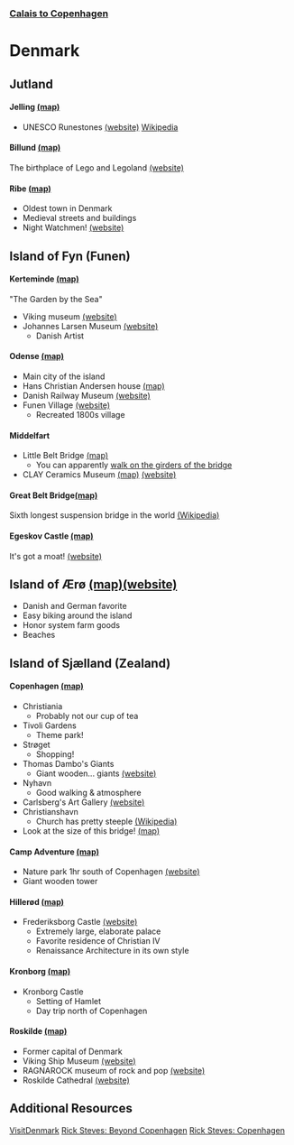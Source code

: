 ### [Calais to Copenhagen](../Overview.md)

# Denmark

## Jutland
#### Jelling [(map)](https://www.google.com/maps/place/7300+Jelling,+Denmark/@55.7531849,9.4315687,13.33z/data=!4m5!3m4!1s0x464b7ec893e37ca7:0xd2b4d66aea403807!8m2!3d55.7531173!4d9.4168711)
- UNESCO Runestones [(website)](https://www.visitdenmark.com/denmark/explore/jelling-monuments-unesco-gdk607895) [Wikipedia](https://en.wikipedia.org/wiki/Jelling_stones)

#### Billund [(map)](https://www.google.com/maps/place/7190+Billund,+Denmark/@55.7309668,9.0105698,12z/data=!3m1!4b1!4m5!3m4!1s0x464b7223afe241b3:0x89be7375803be832!8m2!3d55.7284513!4d9.1123652)
The birthplace of Lego and Legoland [(website)](https://www.legoland.dk/en/)

#### Ribe [(map)](https://www.google.com/maps/place/6760+Ribe,+Denmark/@55.3210326,8.5943743,11z/data=!3m1!4b1!4m5!3m4!1s0x464b37754ca598e1:0xab93f5741872121f!8m2!3d55.3269472!4d8.7746429)
- Oldest town in Denmark
- Medieval streets and buildings
- Night Watchmen! [(website)](https://www.vadehavskysten.com/ribe-esbjerg-fano/experience-ribe/night-watchman)

## Island of Fyn (Funen)
#### Kerteminde [(map)](https://www.google.com/maps/place/5300+Kerteminde,+Denmark/@55.4551794,10.6025631,12z/data=!3m1!4b1!4m5!3m4!1s0x464d19e6a2195cab:0x6fc5f8607ec3b20e!8m2!3d55.4558882!4d10.6549788)
"The Garden by the Sea"
- Viking museum [(website)](https://vikingemuseetladby.dk/)
- Johannes Larsen Museum [(website)](https://johanneslarsenmuseet.dk/)
	- Danish Artist

#### Odense [(map)](https://www.google.com/maps/place/Odense,+Denmark/@55.3843628,10.2577381,11z/data=!3m1!4b1!4m5!3m4!1s0x464cd935429724c1:0x3b1e34d53b2ff5ec!8m2!3d55.4037531!4d10.402379)
- Main city of the island
- Hans Christian Andersen house [(map)](https://www.google.com/maps/place/Hans+Christian+Andersen's+Childhood+Home/@55.3926581,10.3974055,15z/data=!4m5!3m4!1s0x464cdff81f8c1cfd:0xd89d5caef2583fcd!8m2!3d55.3945279!4d10.3872882)
- Danish Railway Museum [(website)](https://www.jernbanemuseet.dk/en/)
- Funen Village [(website)](https://denfynskelandsby.dk/en/)
	- Recreated 1800s village

#### Middelfart
- Little Belt Bridge [(map)](https://www.google.com/maps/place/Den+Gamle+Lilleb%C3%A6ltsbro/@55.5180664,9.7236801,14.54z/data=!4m5!3m4!1s0x464c965c057b06d9:0x4ebbd17eb6326dbe!8m2!3d55.5174912!4d9.7097178)
	- You can apparently [walk on the girders of the bridge](https://bridgewalking.dk/en/)
- CLAY Ceramics Museum [(map)](https://www.google.com/maps/place/CLAY+Keramikmuseum+Danmark/@55.5203043,9.6983645,13.5z/data=!4m5!3m4!1s0x464c9700dd6b54ab:0x227dbf9cc2f56757!8m2!3d55.5078823!4d9.7201005) [(website)](https://claymuseum.dk/)

#### Great Belt Bridge[(map)](https://www.google.com/maps/place/The+Great+Belt+Bridge/@55.3404648,10.9337071,12.71z/data=!4m5!3m4!1s0x464d6823938381d7:0x2a26e3c3f9c23dae!8m2!3d55.3336704!4d10.9739004)
Sixth longest suspension bridge in the world [(Wikipedia)](https://en.wikipedia.org/wiki/Great_Belt_Bridge)

#### Egeskov Castle [(map)](https://www.google.com/maps/place/Egeskov+Castle/@55.1842587,10.4894075,13.67z/data=!4m5!3m4!1s0x464d2f03d878aa21:0x466d99812d93b14!8m2!3d55.1761965!4d10.490216)
It's got a moat! [(website)](https://egeskov.dk/en/)


## Island of Ærø [(map)](https://www.google.com/maps/place/5970+%C3%86r%C3%B8sk%C3%B8bing,+Denmark/@54.865431,10.3003267,12z/data=!3m1!4b1!4m5!3m4!1s0x47b2d06a50ecdcbb:0xc1d9e390056ad2a0!8m2!3d54.8914678!4d10.4046535)[(website)](https://www.visitaeroe.com/)
- Danish and German favorite
- Easy biking around the island
- Honor system farm goods
- Beaches

## Island of Sjælland (Zealand)
#### Copenhagen [(map)](https://www.google.com/maps/place/Copenhagen,+Denmark/@55.6713442,12.5237846,12z/data=!3m1!4b1!4m5!3m4!1s0x4652533c5c803d23:0x4dd7edde69467b8!8m2!3d55.6760841!4d12.5683594)
- Christiania
	- Probably not our cup of tea
- Tivoli Gardens
	- Theme park!
- Strøget
	- Shopping!
- Thomas Dambo's Giants
	- Giant wooden... giants [(website)](https://www.visitdenmark.com/denmark/explore/forgotten-giants-gdk1091362)
- Nyhavn
	- Good walking & atmosphere
- Carlsberg's Art Gallery [(website)](https://www.glyptoteket.dk/)
- Christianshavn
	- Church has pretty steeple [(Wikipedia)](https://en.wikipedia.org/wiki/Church_of_Our_Saviour%2C_Copenhagen)
- Look at the size of this bridge! [(map)](https://www.google.com/maps/place/%C3%98resund+Bridge/@55.6856046,12.4907439,11z/data=!4m5!3m4!1s0x4653a7023a051afb:0xbc0e93c11c372873!8m2!3d55.5706287!4d12.8486371)

#### Camp Adventure [(map)](https://www.google.com/maps/place/Camp+Adventure/@55.3839503,11.9249477,10.12z/data=!4m5!3m4!1s0x4652c105c4ed0159:0xb84c4616a2fd8955!8m2!3d55.2599224!4d11.9803977)
- Nature park 1hr south of Copenhagen [(website)](https://www.campadventure.dk/en/)
- Giant wooden tower

#### Hillerød [(map)](https://www.google.com/maps/place/3400+Hiller%C3%B8d,+Denmark/@55.9365691,12.2104666,12z/data=!3m1!4b1!4m5!3m4!1s0x46524095e0931097:0x91efc5ede90e30ec!8m2!3d55.9279099!4d12.3008037)
- Frederiksborg Castle [(website)](https://dnm.dk/en/)
	- Extremely large, elaborate palace
	- Favorite residence of Christian IV
	- Renaissance Architecture in its own style

#### Kronborg [(map)](https://www.google.com/maps/place/Kronborg+Slot/@55.980824,12.4386998,10.46z/data=!4m5!3m4!1s0x4652310d8be4e5e3:0xc201c3cdc1f14036!8m2!3d56.039332!4d12.621799)
- Kronborg Castle
	- Setting of Hamlet
	- Day trip north of Copenhagen

#### Roskilde [(map)](https://www.google.com/maps/place/4000+Roskilde,+Denmark/@55.6702573,11.9412244,11z/data=!3m1!4b1!4m5!3m4!1s0x46525fc995012f29:0xa00afcc1d507710!8m2!3d55.6419006!4d12.0878792)
- Former capital of Denmark
- Viking Ship Museum [(website)](https://www.vikingeskibsmuseet.dk/en/)
- RAGNAROCK museum of rock and pop [(website)](https://museumragnarock.dk/)
- Roskilde Cathedral [(website)](https://roskildedomkirke.dk/english/)


## Additional Resources
[VisitDenmark](https://www.visitdenmark.com/)
[Rick Steves: Beyond Copenhagen](https://www.youtube.com/watch?v=mfsX5UOCGkI)
[Rick Steves: Copenhagen](https://www.youtube.com/watch?v=jBT5dybMKyw)